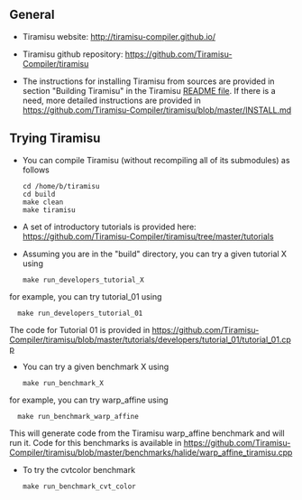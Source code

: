 ## General

- Tiramisu website: http://tiramisu-compiler.github.io/
- Tiramisu github repository: https://github.com/Tiramisu-Compiler/tiramisu

- The instructions for installing Tiramisu from sources are provided in section "Building Tiramisu" in the Tiramisu [README file](https://github.com/Tiramisu-Compiler/tiramisu/blob/master/README.md).  If there is a need, more detailed instructions are provided in https://github.com/Tiramisu-Compiler/tiramisu/blob/master/INSTALL.md

## Trying Tiramisu
- You can compile Tiramisu (without recompiling all of its submodules) as follows

      cd /home/b/tiramisu
      cd build
      make clean
      make tiramisu

- A set of introductory tutorials is provided here: https://github.com/Tiramisu-Compiler/tiramisu/tree/master/tutorials 

- Assuming you are in the "build" directory, you can try a given tutorial X using

      make run_developers_tutorial_X

for example, you can try tutorial_01 using

      make run_developers_tutorial_01

The code for Tutorial 01 is provided in https://github.com/Tiramisu-Compiler/tiramisu/blob/master/tutorials/developers/tutorial_01/tutorial_01.cpp

- You can try a given benchmark X using

      make run_benchmark_X

for example, you can try warp_affine using

      make run_benchmark_warp_affine

This will generate code from the Tiramisu warp_affine benchmark and will run it.  Code for this benchmarks is available in https://github.com/Tiramisu-Compiler/tiramisu/blob/master/benchmarks/halide/warp_affine_tiramisu.cpp

- To try the cvtcolor benchmark

      make run_benchmark_cvt_color
